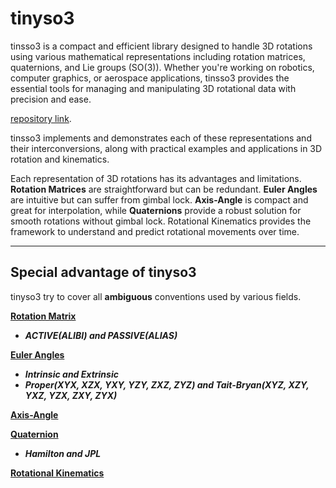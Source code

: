 # tinyso3
tinsso3 is a compact and efficient library designed to handle 3D rotations using various mathematical representations including rotation matrices, quaternions, and Lie groups (SO(3)). Whether you're working on robotics, computer graphics, or aerospace applications, tinsso3 provides the essential tools for managing and manipulating 3D rotational data with precision and ease.

[repository link](https://github.com/timetravelCat/tinyso3).

tinsso3 implements and demonstrates each of these representations and their interconversions, along with practical examples and applications in 3D rotation and kinematics.

Each representation of 3D rotations has its advantages and limitations. **Rotation Matrices** are straightforward but can be redundant. **Euler Angles** are intuitive but can suffer from gimbal lock. **Axis-Angle** is compact and great for interpolation, while **Quaternions** provide a robust solution for smooth rotations without gimbal lock. Rotational Kinematics provides the framework to understand and predict rotational movements over time.

-----------------------------------

## Special advantage of tinyso3

tinyso3 try to cover all **ambiguous** conventions used by various fields. 

[**Rotation Matrix**](rotation_matrix.md)

- ***ACTIVE(ALIBI) and PASSIVE(ALIAS)*** 

[**Euler Angles**](euler_angles.md)

- ***Intrinsic and Extrinsic*** 
- ***Proper(XYX, XZX, YXY, YZY, ZXZ, ZYZ) and Tait-Bryan(XYZ, XZY, YXZ, YZX, ZXY, ZYX)***

[**Axis-Angle**](axis_angle.md)

[**Quaternion**](quaternion.md)

- ***Hamilton and JPL***

[**Rotational Kinematics**](rotational_kinematics.md)